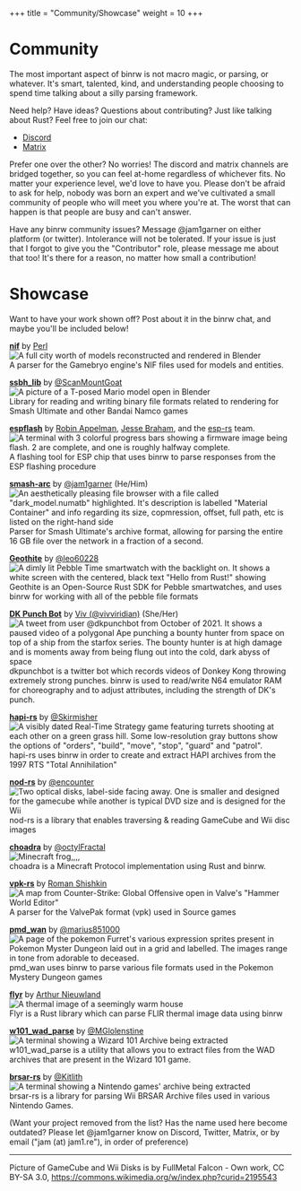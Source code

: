 +++
title = "Community/Showcase"
weight = 10
+++

# Community

The most important aspect of binrw is not macro magic, or parsing, or whatever. It's smart, talented, kind, and understanding people choosing to spend time talking about a silly parsing framework.

Need help? Have ideas? Questions about contributing? Just like talking about Rust? Feel free to join our chat:

* [Discord](https://discord.gg/ABy4Qh549j)
* [Matrix](https://matrix.to/#/#binrw:matrix.org)

Prefer one over the other? No worries! The discord and matrix channels are bridged together, so you can feel at-home regardless of whichever fits. No matter your experience level, we'd love to have you. Please don't be afraid to ask for help, nobody was born an expert and we've cultivated a small community of people who will meet you where you're at. The worst that can happen is that people are busy and can't answer.

Have any binrw community issues? Message @jam1garner on either platform (or twitter). Intolerance will not be tolerated. If your issue is just that I forgot to give you the "Contributor" role, please message me about that too! It's there for a reason, no matter how small a contribution!

# Showcase

Want to have your work shown off? Post about it in the binrw chat, and maybe you'll be included below!

<div id="grid">
<div class="item">

[**nif**](https://github.com/amPerl/nif) by [Perl](https://github.com/amPerl)<br>![A full city worth of models reconstructed and rendered in Blender](https://user-images.githubusercontent.com/8260240/148870426-3828b9bb-780c-46ce-a1e4-ba5ec53782fe.png)<br>A parser for the Gamebryo engine's NIF files used for models and entities.

</div>
<div class="item">

[**ssbh_lib**](https://crates.io/crates/ssbh_lib) by [@ScanMountGoat](https://github.com/ScanMountGoat)<br>![A picture of a T-posed Mario model open in Blender](https://user-images.githubusercontent.com/8260240/148858064-6093c005-eab2-4b61-8410-002a42f95c54.png)<br>Library for reading and writing binary file formats related to rendering for Smash Ultimate and other Bandai Namco games

</div>
<div class="item">

[**espflash**](https://crates.io/crates/espflash) by [Robin Appelman](https://github.com/icewind1991), [Jesse Braham](https://github.com/jessebraham), and the [esp-rs](https://github.com/esp-rs) team.<br>![A terminal with 3 colorful progress bars showing a firmware image being flash. 2 are complete, and one is roughly halfway complete.](https://user-images.githubusercontent.com/8260240/148851226-33f1a077-7635-49c9-bee1-4182682b7d9d.png)<br>A flashing tool for ESP chip that uses binrw to parse responses from the ESP flashing procedure

</div>
<div class="item">

[**smash-arc**](https://docs.rs/smash-arc) by [@jam1garner](https://twitter.com/jam1garner) (He/Him)<br>![An aesthetically pleasing file browser with a file called "dark_model.numatb" highlighted. It's description is labelled "Material Container" and info regarding its size, copmression, offset, full path, etc is listed on the right-hand side](https://user-images.githubusercontent.com/8260240/148857126-575da39e-2220-4de1-895a-1d13ab6581e8.png)<br>Parser for Smash Ultimate's archive format, allowing for parsing the entire 16 GB file over the network in a fraction of a second.

</div>
<div class="item">

[**Geothite**](https://gitlab.com/geothite) by [@leo60228](https://twitter.com/leo60228)<br>![A dimly lit Pebble Time smartwatch with the backlight on. It shows a white screen with the centered, black text "Hello from Rust!" showing](https://user-images.githubusercontent.com/8260240/148877195-19c2f7f9-0781-47c5-a027-528aa63112f7.png)<br>Geothite is an Open-Source Rust SDK for Pebble smartwatches, and uses binrw for working with all of the pebble file formats

</div>
<div class="item">

[**DK Punch Bot**](https://twitter.com/dkpunchbot) by [Viv (@vivviridian)](https://twitter.com/vivviridian) (She/Her)<br>![A tweet from user @dkpunchbot from October of 2021. It shows a paused video of a polygonal Ape punching a bounty hunter from space on top of a ship from the starfox series. The bounty hunter is at high damage and is moments away from being flung out into the cold, dark abyss of space](https://user-images.githubusercontent.com/8260240/148847217-38f3e020-4891-4bd0-9cf6-ddefcf73f55f.png)<br>dkpunchbot is a twitter bot which records videos of Donkey Kong throwing extremely strong punches. binrw is used to read/write N64 emulator RAM for choreography and to adjust attributes, including the strength of DK's punch.

</div>
<div class="item">

[**hapi-rs**](https://github.com/Skirmisher/hapi-rs) by [@Skirmisher](https://github.com/Skirmisher)<br>![A visibly dated Real-Time Strategy game featuring turrets shooting at each other on a green grass hill. Some low-resolution gray buttons show the options of "orders", "build", "move", "stop", "guard" and "patrol".](https://user-images.githubusercontent.com/8260240/148875482-2b5e8368-cede-43f6-854a-426b6efccd61.png)<br>hapi-rs uses binrw in order to create and extract HAPI archives from the 1997 RTS "Total Annihilation"

</div>
<div class="item">

[**nod-rs**](https://github.com/encounter/nod-rs) by [@encounter](https://github.com/encounter)<br>![Two optical disks, label-side facing away. One is smaller and designed for the gamecube while another is typical DVD size and is designed for the Wii](https://user-images.githubusercontent.com/8260240/148875787-c7a97dc0-4d9b-449c-8601-7c43b5293d79.png)<br>nod-rs is a library that enables traversing & reading GameCube and Wii disc images

</div>
<div class="item">

[**choadra**](https://github.com/octylFractal/choadra) by [@octylFractal](https://github.com/octylFractal)<br>![Minecraft frog,,,,](https://user-images.githubusercontent.com/8260240/148876927-ba936c28-6abd-4d48-9e1c-da7ad4e0d371.png)<br>choadra is a Minecraft Protocol implementation using Rust and binrw.

</div>
<div class="item">

[**vpk-rs**](https://github.com/roman901/vpk-rs) by [Roman Shishkin](https://github.com/roman901)<br>![A map from Counter-Strike: Global Offensive open in Valve's "Hammer World Editor"](https://user-images.githubusercontent.com/8260240/148877666-39b0fdcd-df86-484b-9eda-92e5030e0f2b.png)<br>A parser for the ValvePak format (vpk) used in Source games

</div>
<div class="item">

[**pmd_wan**](https://github.com/marius851000/pmd_wan) by [@marius851000](https://github.com/marius851000)<br>![A page of the pokemon Furret's various expression sprites present in Pokemon Myster Dungeon laid out in a grid and labelled. The images range in tone from adorable to deceased.](https://user-images.githubusercontent.com/8260240/148878274-dd2f4335-9137-4159-9a82-bfac08290a65.png)<br>pmd_wan uses binrw to parse various file formats used in the Pokemon Mystery Dungeon games

</div>
<div class="item">

[**flyr**](https://crates.io/crates/flyr) by [Arthur Nieuwland](https://bitbucket.org/nimmerwoner)<br>![A thermal image of a seemingly warm house](https://user-images.githubusercontent.com/8260240/148878607-15662a13-8dfd-4499-a360-5b671f37b798.png)<br>Flyr is a Rust library which can parse FLIR thermal image data using binrw

</div>

<div class="item">

[**w101_wad_parse**](https://gitlab.mglolenstine.xyz/MGlolenstine/w101_wad_parse) by [@MGlolenstine](https://gitlab.mglolenstine.xyz/MGlolenstine)<br>![A terminal showing a Wizard 101 Archive being extracted](https://user-images.githubusercontent.com/8260240/149062152-7d8081cc-e86a-4739-9abc-47acf99bed26.png)<br>w101_wad_parse is a utility that allows you to extract files from the WAD archives that are present in the Wizard 101 game.

</div>
<div class="item">

[**brsar-rs**](https://github.com/kitlith/brsar_rs) by [@Kitlith](https://github.com/kitlith/brsar_rs/)<br>![A terminal showing a Nintendo games' archive being extracted](https://user-images.githubusercontent.com/8260240/149062519-1ecdad97-dc77-4bf6-b033-e8474cc6c692.png)<br>brsar-rs is a library for parsing Wii BRSAR Archive files used in various Nintendo Games.

</div>
</div>

(Want your project removed from the list? Has the name used here become outdated? Please let @jam1garner know on Discord, Twitter, Matrix, or by email ("jam (at) jam1.re"), in order of preference)


---

Picture of GameCube and Wii Disks is by FullMetal Falcon - Own work, CC BY-SA 3.0, https://commons.wikimedia.org/w/index.php?curid=2195543
